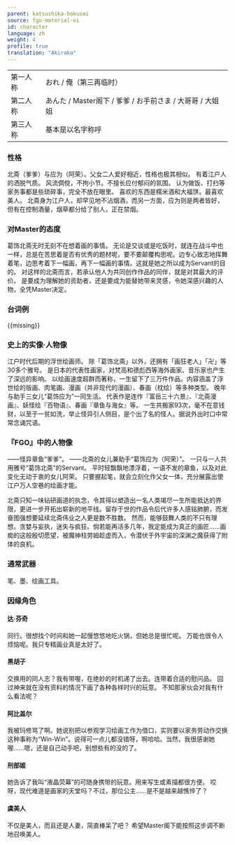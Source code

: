 ```yaml
---
parent: katsushika-hokusai
source: fgo-material-vi
id: character
language: zh
weight: 4
profile: true
translation: "Akiraka"
---
```


<table>
  <tr><td>第一人称</td><td>おれ / 俺（第三再临时）</td></tr>
  <tr><td>第二人称</td><td>あんた / Master阁下 / 爹爹 / お手前さま / 大哥哥 / 大姐姐</td></tr>
  <tr><td>第三人称</td><td>基本是以名字称呼</td></tr>
</table>

### 性格

北斋（爹爹）与应为（阿荣）。父女二人爱好相近，性格也极其相似。
有着江户人的洒脱气质。
风流倜傥，不拘小节。不擅长应付郁闷的氛围。
认为做饭、打扫等家务事都是些琐碎事，完全不放在眼里。
喜欢的东西是糯米酒和大福饼。最喜欢美人。
北斋身为江户人，却罕见地不沾烟酒，而另一方面，应为则是两者皆好，但有在控制酒量，烟草都分给了别人，正在禁烟。

### 对Master的态度

葛饰北斋无时无刻不在想着画的事情。
无论是交谈或是吃饭时，就连在战斗中也一样，总是在苦思着是否有优秀的题材呢，要不要颠覆构思呢。边专心致志地挥舞着笔，边思考着下一幅画，再下一幅画的事情。这就是她之所以成为Servant的目的。
对这样的北斋而言，若承认他人为共同创作作品的同伴，就是对其最大的评价。
是要成为理解她的资助者，还是要成为能替她带来灵感，令她深感兴趣的人物，全凭Master决定。

### 台词例

{{missing}}

### 史上的实像·人物像

江户时代后期的浮世绘画师。
除「葛饰北斋」以外，还拥有「画狂老人」「卍」等30多个雅号。
是日本的代表性画家，对梵高和德彪西等海外画家、音乐家也产生了深远的影响。
以绘画速度超群而著称，一生留下了三万件作品。内容涵盖了浮世绘的版画、肉笔画、漫画（并非现代的漫画）、春画（枕绘）等多种类型。
晚年与助手三女儿“葛饰应为”一同生活。
代表作是连作『富岳三十六景』、『北斋漫画』、妖怪绘『百物语』、春画『章鱼与海女』等。
一生共搬家93次，毫不在意钱财，以至于一贫如洗，举止怪异引人侧目，是个出了名的怪人。据说外出时口中常常念诵咒语。

### 『FGO』中的人物像

——怪异章鱼“爹爹”。
——北斋的女儿兼助手“葛饰应为（阿荣）”。
一只与一人共用雅号“葛饰北斋”的Servant。
平时轻飘飘地漂浮着，一语不发的章鱼，以及对此变化无动于衷的女儿阿荣。
只要握起笔，就会立刻化作父女一体，充分展露出使江户万人空巷的绘画才能。

北斋只知一味钻研画道的执念，令其得以塑造出一名人类竭尽一生所能抵达的界限，更进一步开拓出崭新的地平线。留存于世的作品令后代许多人感铭肺腑，而发奋图强想要延续北斋伟业之人更是数不胜数。
然而，能够鼓舞人类的不只有理想。贪婪与妄执，迷失与疯狂。倘若能再活多几年，我定能成为真正的画匠……画痴的这般殷切愿望，被魔神柱劳姆趁虚而入，令潜伏于外宇宙的深渊之魔获得了附体的良机。

### 通常武器

笔、墨、绘画工具。

### 因缘角色

#### 达·芬奇

同行。很想找个时间和她一起慢悠悠地吃火锅，但她总是很忙呢。
万能也很令人烦恼呢。我只专精画业真是太好了。

#### 黑胡子

交换用的同人志？我有带喔，在绝妙的时机递了出去。连带着合适的慰问品。
回过神来就在没有资料的情况下画了各种各样时兴的玩意。
不知那家伙会对我有什么看法呢？

#### 阿比盖尔

我被玛修骂了啊。她说别把以参观学习绘画工作为借口，实则要以家务劳动作交换这种事称为“Win-Win”。说得可一点儿都没错呀，啊哈哈。当然，我很感谢她喔……嗯，还是自己动手吧，别想些有的没的了。

#### 刑部姬

她告诉了我叫“液晶荧幕”的可随身携带的玩意。用来写生或素描都很方便。
哎呀，现代难道是画家的天堂吗？不过，那位公主……是不是越来越憔悴了？

#### 虞美人

不仅是美人，而且还是人妻，简直棒呆了吧？
希望Master阁下能按照这步调不断地召唤美人。
